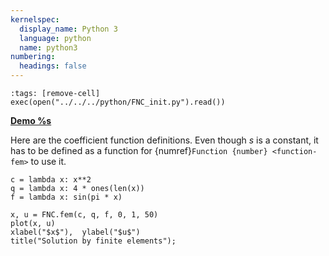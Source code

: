 ```yaml
---
kernelspec:
  display_name: Python 3
  language: python
  name: python3
numbering:
  headings: false
---
```

```{code-cell}
:tags: [remove-cell]
exec(open("../../../python/FNC_init.py").read())
```
[**Demo %s**](#demo-galerkin-fem)

Here are the coefficient function definitions. Even though $s$ is a constant, it has to be defined as a function for {numref}`Function {number} <function-fem>` to use it.

```{code-cell}
c = lambda x: x**2
q = lambda x: 4 * ones(len(x))
f = lambda x: sin(pi * x)
```

```{code-cell}
x, u = FNC.fem(c, q, f, 0, 1, 50)
plot(x, u)
xlabel("$x$"),  ylabel("$u$")
title("Solution by finite elements");
```
